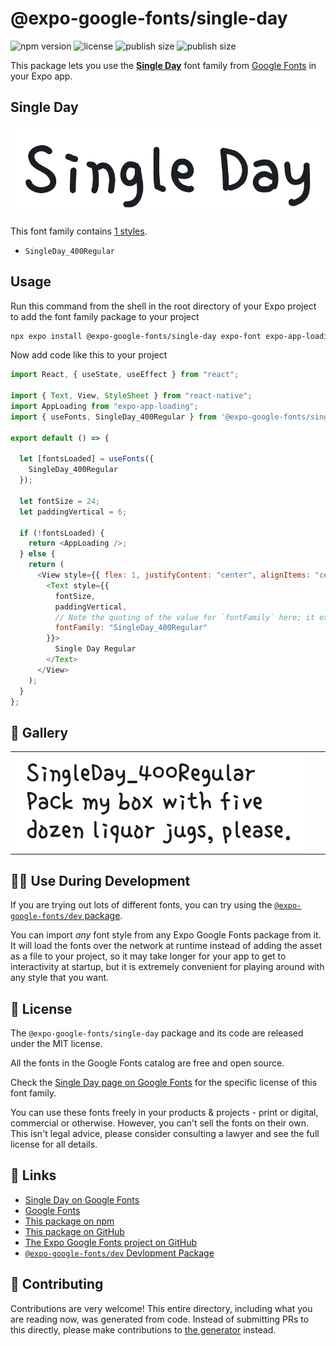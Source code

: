 # @expo-google-fonts/single-day

![npm version](https://flat.badgen.net/npm/v/@expo-google-fonts/single-day)
![license](https://flat.badgen.net/github/license/expo/google-fonts)
![publish size](https://flat.badgen.net/packagephobia/install/@expo-google-fonts/single-day)
![publish size](https://flat.badgen.net/packagephobia/publish/@expo-google-fonts/single-day)

This package lets you use the [**Single Day**](https://fonts.google.com/specimen/Single+Day) font family from [Google Fonts](https://fonts.google.com/) in your Expo app.

## Single Day

![Single Day](./font-family.png)

This font family contains [1 styles](#-gallery).

- `SingleDay_400Regular`

## Usage

Run this command from the shell in the root directory of your Expo project to add the font family package to your project

```sh
npx expo install @expo-google-fonts/single-day expo-font expo-app-loading
```

Now add code like this to your project

```js
import React, { useState, useEffect } from "react";

import { Text, View, StyleSheet } from "react-native";
import AppLoading from "expo-app-loading";
import { useFonts, SingleDay_400Regular } from '@expo-google-fonts/single-day';

export default () => {

  let [fontsLoaded] = useFonts({
    SingleDay_400Regular
  });

  let fontSize = 24;
  let paddingVertical = 6;

  if (!fontsLoaded) {
    return <AppLoading />;
  } else {
    return (
      <View style={{ flex: 1, justifyContent: "center", alignItems: "center" }}>
        <Text style={{
          fontSize,
          paddingVertical,
          // Note the quoting of the value for `fontFamily` here; it expects a string!
          fontFamily: "SingleDay_400Regular"
        }}>
          Single Day Regular
        </Text>
      </View>
    );
  }
};
```

## 🔡 Gallery


||||
|-|-|-|
|![SingleDay_400Regular](./SingleDay_400Regular.ttf.png)||||


## 👩‍💻 Use During Development

If you are trying out lots of different fonts, you can try using the [`@expo-google-fonts/dev` package](https://github.com/expo/google-fonts/tree/master/font-packages/dev#readme).

You can import _any_ font style from any Expo Google Fonts package from it. It will load the fonts over the network at runtime instead of adding the asset as a file to your project, so it may take longer for your app to get to interactivity at startup, but it is extremely convenient for playing around with any style that you want.


## 📖 License

The `@expo-google-fonts/single-day` package and its code are released under the MIT license.

All the fonts in the Google Fonts catalog are free and open source.

Check the [Single Day page on Google Fonts](https://fonts.google.com/specimen/Single+Day) for the specific license of this font family.

You can use these fonts freely in your products & projects - print or digital, commercial or otherwise. However, you can't sell the fonts on their own. This isn't legal advice, please consider consulting a lawyer and see the full license for all details.

## 🔗 Links

- [Single Day on Google Fonts](https://fonts.google.com/specimen/Single+Day)
- [Google Fonts](https://fonts.google.com/)
- [This package on npm](https://www.npmjs.com/package/@expo-google-fonts/single-day)
- [This package on GitHub](https://github.com/expo/google-fonts/tree/master/font-packages/single-day)
- [The Expo Google Fonts project on GitHub](https://github.com/expo/google-fonts)
- [`@expo-google-fonts/dev` Devlopment Package](https://github.com/expo/google-fonts/tree/master/font-packages/dev)

## 🤝 Contributing

Contributions are very welcome! This entire directory, including what you are reading now, was generated from code. Instead of submitting PRs to this directly, please make contributions to [the generator](https://github.com/expo/google-fonts/tree/master/packages/generator) instead.
